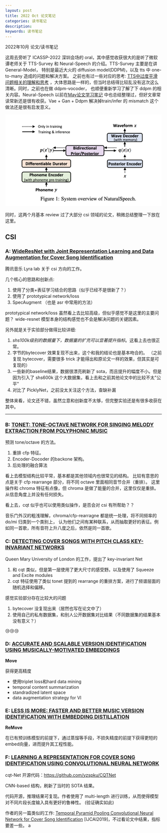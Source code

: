 ```yaml
---
layout: post
title: 2022 Oct 论文笔记
categories: 读书笔记
description: 
keywords: 读书笔记
---
```

2022年10月 论文/读书笔记

这周去旁听了 ICASSP-2022 深圳会场的 oral，其中感觉收获很大的是听了微软谭老师关于 
TTS-Survey 和 Neural-Speech 的介绍。TTS-Survey 主要是在讲 General-Model，
特别是最近大火的 diffusion model(DDPM)，以及 tts 中 one-to-many 造成的问题和解决方案。
之前也有过一些对应的思考: [TTS中过度平滑问题相关的理解和思考](2022-03-29-TTS中过度平滑问题相关的理解和思考.md)
，大体思路是一样的，但当时总结得比较乱没有这次这么清晰。同时，之前也在做 ddpm-vocoder，
也顺便重新学习了解了下 ddpm 的相关内容。Neural-Speech 以前在[May论文学习笔记](2022-05-10-May论文学习笔记.md)
中也总结整理过，但好文章常读常新还是很有收获。Vae + Gan + Ddpm 解决掉train/infer 的 mismatch 这个做法还是很有启发意义。

<div style="text-align: center"><img src="https://github.com/Liu-Feng-deeplearning/Liu-Feng-deeplearning.github.io/blob/master/images/posts/2022/2022-05-10-paper-img-01.png?raw=true" width="600" /></div>

同时，这两个月基本 review 过了大部分 csi 领域的论文，稍微总结整理一下放在这里。

## CSI

### A: [WideResNet with Joint Representation Learning and Data Augmentation for Cover Song Identification](https://www.isca-speech.org/archive/pdfs/interspeech_2022/hu22f_interspeech.pdf)

腾讯音乐 Lyra lab 关于 csi 方向的工作。

几个核心的思路和创新点:
1. 使用了分类+表征学习结合的思路（似乎已经不是很新了？）
2. 使用了 prototypical network/loss 
3. SpecAugment （也是 asr 中常用的方法）

prototypical network/loss 虽然看上去比较高级，但似乎感觉不是这里的主要问题？
wide-resnet 模型本身的结构感觉也不会是解决问题的关键因素。

另外就是关于实验部分做得比较详细: 
1. *shs100k级别的数据量下，数据量的扩充可以显著提升指标*。这看上去也很正常。
2. 字节的bytecover 效果复现不出来，这个和我的结论也是基本吻合的。
（之前复现 bytecover，需要很多 trick 才能得出和原论文一样的效果，但其实是可复现的）
3. 一些新的baseline结果，数据很漂亮刷新了 sota，而且提升的幅度不小。但是因为引入了 shs600k 这个大数据集，看上去和之前其他论文中的比较不太"公平"
4. 对比了 PicklyNet，之前没太关注这个方法，查缺补漏

整体来看，论文还不错，虽然立意和创新度不太够，但完整实验还是有很多收获在其中。

---

### B: [TONET: TONE-OCTAVE NETWORK FOR SINGING MELODY EXTRACTION FROM POLYPHONIC MUSIC](https://arxiv.org/pdf/2202.00951.pdf)

预测 tone/octave 的方法。

1. 重排 cfp 特征。
2. Encoder-Docoder 的backone 架构。 
3. 后处理的融合算法

看上去模型结构比较平常，基本都是其他领域内也很常见的结构。
比较有意思的点是关于 cfp rearrange 部分，将不同 octave 里面相同音节合并（重排）。
这里操作和 chroma 特征有点像，但 chroma 是做了能量的合并，这里仅仅是重排。
从信息角度上并没有任何损失。

看上去，cqt 似乎也可以使用类似操作，是否会对 csi 有所帮助？？

音乐门外汉的粗浅理解，chroma/cfp-rearragne 都是统一处理，将不同频率的 do/mi 归类到一个类别上，
认为他们之间有某种联系，从而抽取更好的表征。例如同一首歌，所有音符上升八度之后，依然是同一首歌。

### C: [DETECTING COVER SONGS WITH PITCH CLASS KEY-INVARIANT NETWORKS](https://www.eecs.qmul.ac.uk/~simond/pub/2021/OHanlonBenetosDixon-MLSP2021.pdf)

Queen Mary University of London 的工作，提出了 key-invariant Net

1. 和 cqt 类似，但是第一层使用了更大尺寸的感受野。以及使用了 Squeeze and Excite modules 
2. cqt 特征使用了类似 tonet 提到的 rearrange 的重排方案，进行了频谱层面的随机选择和偏移。

感觉实验部分存在比较大的问题
1. bytecover 没复现出来（居然也写在论文中了）
2. 使用自己的私有数据集，和别人公开数据集对比结果（不同数据集的结果基本没有意义？）

😢😢😢

### D: [ACCURATE AND SCALABLE VERSION IDENTIFICATION USING MUSICALLY-MOTIVATED EMBEDDINGS](https://arxiv.org/pdf/1910.12551.pdf)

**Move**

获得更高精度
- 使用triplet loss和hard data mining
- temporal content summarization
- standradized latent space 
- data augmentation strategy for VI
 
### E: [LESS IS MORE: FASTER AND BETTER MUSIC VERSION IDENTIFICATION WITH EMBEDDING DISTILLATION](https://arxiv.org/pdf/2010.03284.pdf)

**ReMove**

在已有预训练模型的前提下，通过蒸馏等手段，不损失精度的前提下获得更短的embed向量，进而提升其工程性能。

### F: [LEARNING A REPRESENTATION FOR COVER SONG IDENTIFICATION USING CONVOLUTIONAL NEURAL NETWORK](https://arxiv.org/pdf/1911.00334.pdf)

cqt-Net 开源代码：https://github.com/yzspku/CQTNet

CNN-based 结构，刷新了当时的 SOTA 结果。

代码开源，推理结果可复现。作者使用了 multi-length 进行训练，从而使得模型对不同片段长度输入具有更好的鲁棒性。
(验证确实如此)

作者的另一篇类似的工作: [Temporal Pyramid Pooling Convolutional Neural Network for Cover Song Identification](https://www.ijcai.org/proceedings/2019/673) [IJCAI2019]，不过看论文中结果，指标要差一些。 a
